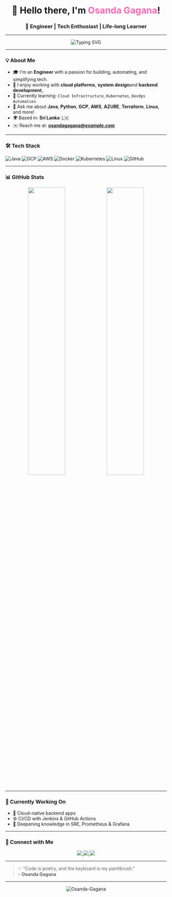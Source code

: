 <!-- Beautiful GitHub Profile README for Osanda Gagana -->

<h1 align="center">👋 Hello there, I'm <span style="color:#ff69b4;">Osanda Gagana</span>!</h1>
<h3 align="center">🌟 Engineer | Tech Enthusiast | Life-long Learner</h3>

---

<p align="center">
  <img src="https://readme-typing-svg.demolab.com?font=Fira+Code&weight=600&size=24&pause=1000&color=000000&center=true&vCenter=true&width=435&lines=Welcome+to+my+GitHub+Portfolio;" alt="Typing SVG" />
</p>

---

### 💡 About Me

- 🎓 I'm an **Engineer** with a passion for building, automating, and simplifying tech.
- 💼 I enjoy working with **cloud platforms**, **system design**and **backend development**,.
- 🌱 Currently learning: `Cloud Infrastructure`, `Kubernetes`, `DevOps Automation`.
- 💬 Ask me about **Java**, **Python**, **GCP**, **AWS**, **AZURE**, **Terraform**, **Linux**, and more!
- 🌍 Based in: **Sri Lanka** 🇱🇰
- ✉️ Reach me at: **osandagagana@example.com** 

---

### 🛠️ Tech Stack

![Java](https://img.shields.io/badge/Java-%23ED8B00.svg?style=for-the-badge&logo=java&logoColor=white)
![GCP](https://img.shields.io/badge/Google%20Cloud-4285F4?style=for-the-badge&logo=google-cloud&logoColor=white)
![AWS](https://img.shields.io/badge/AWS-232F3E?style=for-the-badge&logo=amazon-aws&logoColor=white)
![Docker](https://img.shields.io/badge/Docker-2496ED?style=for-the-badge&logo=docker&logoColor=white)
![Kubernetes](https://img.shields.io/badge/Kubernetes-326CE5?style=for-the-badge&logo=kubernetes&logoColor=white)
![Linux](https://img.shields.io/badge/Linux-FCC624?style=for-the-badge&logo=linux&logoColor=black)
![GitHub](https://img.shields.io/badge/GitHub-181717?style=for-the-badge&logo=github&logoColor=white)

---

### 📊 GitHub Stats

<p align="center">
  <img width="48%" src="https://github-readme-stats.vercel.app/api?username=Osanda-Gagana&show_icons=true&theme=radical" />
  <img width="48%" src="https://github-readme-streak-stats.herokuapp.com/?user=Osanda-Gagana&theme=radical" />
</p>

---

### 🎯 Currently Working On

- 🚀 Cloud-native backend apps
- ⚙️ CI/CD with Jenkins & GitHub Actions
- 🧠 Deepening knowledge in SRE, Prometheus & Grafana

---

### 🔗 Connect with Me

<p align="center">
  <a href="https://www.linkedin.com/in/osandagagana/" target="_blank">
    <img src="https://img.shields.io/badge/LinkedIn-%230077B5.svg?style=for-the-badge&logo=linkedin&logoColor=white" />
  </a>
  <a href="mailto:osandagagana@example.com">
    <img src="https://img.shields.io/badge/Gmail-D14836?style=for-the-badge&logo=gmail&logoColor=white" />
  </a>
  <a href="https://github.com/Osanda-Gagana">
    <img src="https://img.shields.io/badge/GitHub-181717?style=for-the-badge&logo=github&logoColor=white" />
  </a>
</p>

---

> ✨ "Code is poetry, and the keyboard is my paintbrush."  
> – **Osanda Gagana**

---

<!-- visitor badge -->
<p align="center">
  <img src="https://komarev.com/ghpvc/?username=Osanda-Gagana&label=Profile%20views&color=0e75b6&style=flat" alt="Osanda-Gagana" />
</p>
